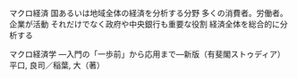 マクロ経済
国あるいは地域全体の経済を分析する分野
多くの消費者。労働者。企業が活動
それだけでなく政府や中央銀行も重要な役割
経済全体を総合的に分析する

マクロ経済学 ―入門の「一歩前」から応用まで―新版（有斐閣ストゥディア）
平口, 良司／稲葉, 大（著）

